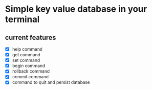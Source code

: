 # Simple key value database in your terminal

## current features

- [x] help command
- [x] get command
- [x] set command
- [x] begin command
- [x] rollback command
- [x] commit command
- [x] command to quit and persist database
